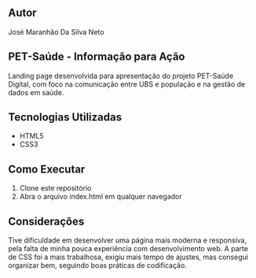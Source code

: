 
## Autor
José Maranhão Da Silva Neto

## PET-Saúde - Informação para Ação
Landing page desenvolvida para apresentação do projeto PET-Saúde Digital, com foco na comunicação entre UBS e população e na gestão de dados em saúde.

## Tecnologias Utilizadas
- HTML5
- CSS3

## Como Executar
1. Clone este repositório
2. Abra o arquivo index.html em qualquer navegador

## Considerações
Tive dificuldade em desenvolver uma página mais moderna e responsiva, pela falta de minha pouca experiência com desenvolvimento web.
A parte de CSS foi a mais trabalhosa, exigiu mais tempo de ajustes, mas consegui organizar bem, seguindo boas práticas de codificação.

